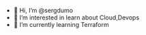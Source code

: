 - 👋 Hi, I’m @sergdumo
- 👀 I’m interested in learn about Cloud,Devops
- 🌱 I’m currently learning Terraform

<!---
sergdumo/sergdumo is a ✨ special ✨ repository because its `README.md` (this file) appears on your GitHub profile.
You can click the Preview link to take a look at your changes.
--->
